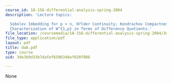 ```yaml
---
course_id: 18-156-differential-analysis-spring-2004
description: 'Lecture topics:

  Sobolev Imbedding for p > n, H?lder Continuity; Kondrachov Compactness Theorem;
  Characterization of W^{1,p} in Terms of Difference Quotients.'
file_location: /coursemedia/18-156-differential-analysis-spring-2004/3de3b9d33b7dafef6506340af020f806_da8.pdf
file_type: application/pdf
layout: pdf
title: da8.pdf
type: course
uid: 3de3b9d33b7dafef6506340af020f806

---
```

None